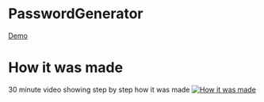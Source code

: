 # PasswordGenerator
[Demo](https://scrapax.github.io/PasswordGenerator/)

# How it was made
30 minute video showing step by step how it was made
[![How it was made](https://img.youtube.com/vi/Y1VptM1tdC4/maxresdefault.jpg)](https://www.youtube.com/watch?v=Y1VptM1tdC4)